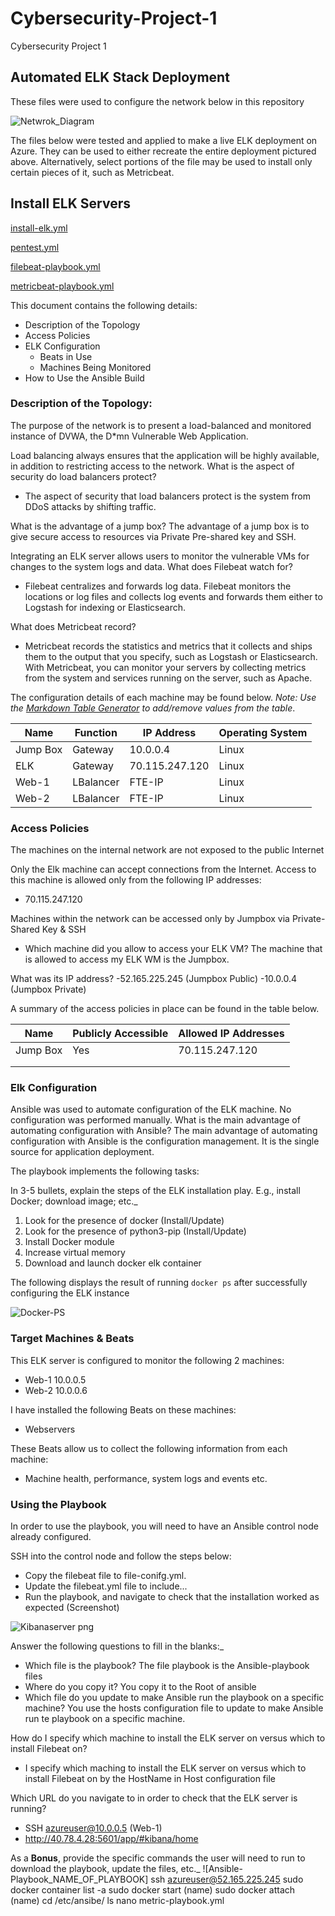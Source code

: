 # Cybersecurity-Project-1
Cybersecurity Project 1
## Automated ELK Stack Deployment

These files were used to configure the network below in this repository


![Netwrok_Diagram](https://github.com/snhb2002/Cybersecurity-Project-1/blob/f2e27114ed36cc4ba8bc79797a9e0551c8acebe6/diagrams/Network%20Diagram.png)

The files below were tested and applied to make a live ELK deployment on Azure. They can be used to either recreate the entire deployment pictured above. Alternatively, select portions of the file may be used to install only certain pieces of it, such as Metricbeat.

## Install ELK Servers
[install-elk.yml](https://github.com/snhb2002/Cybersecurity-Project-1/blob/9c406f0f6d5b852a5c84c6e1208a56015725b233/ansible/install-elk.yml)

[pentest.yml](https://github.com/snhb2002/Cybersecurity-Project-1/blob/627f88d979a07d19b76e8176478c32b46c8c57f4/ansible/pentest.yml)
  
[filebeat-playbook.yml](https://github.com/snhb2002/Cybersecurity-Project-1/blob/09904737ba8eab3d8883d6d456ecd3b7afe37c0f/ansible/filebeat-playbook.yml)

[metricbeat-playbook.yml](https://github.com/snhb2002/Cybersecurity-Project-1/blob/627f88d979a07d19b76e8176478c32b46c8c57f4/ansible/metric-playbook.yml)

This document contains the following details:
- Description of the Topology
- Access Policies
- ELK Configuration
  - Beats in Use
  - Machines Being Monitored
- How to Use the Ansible Build


### Description of the Topology:

The purpose of the network is to present a load-balanced and monitored instance of DVWA, the D*mn Vulnerable Web Application.

Load balancing always ensures that the application will be highly available, in addition to restricting access to the network.
What is the aspect of security do load balancers protect?
- The aspect of security that load balancers protect is the system from DDoS attacks by shifting traffic. 

What is the advantage of a jump box?
The advantage of a jump box is to give secure access to resources via Private Pre-shared key and SSH. 


Integrating an ELK server allows users to monitor the vulnerable VMs for changes to the system logs and data.
What does Filebeat watch for?
- Filebeat centralizes and forwards log data. Filebeat monitors the locations or log files and collects log events and forwards them either to Logstash for indexing or Elasticsearch.

What does Metricbeat record?
- Metricbeat records the statistics and metrics that it collects and ships them to the output that you specify, such as Logstash or Elasticsearch. With Metricbeat, you can monitor your servers by collecting metrics from the system and services running on the server, such as Apache.


The configuration details of each machine may be found below.
_Note: Use the [Markdown Table Generator](http://www.tablesgenerator.com/markdown_tables) to add/remove values from the table_.

| Name     | Function | IP Address    | Operating System |
|----------|----------|---------------|------------------|
| Jump Box | Gateway  | 10.0.0.4      | Linux            |
| ELK      | Gateway  |70.115.247.120 | Linux            |
| Web-1    | LBalancer| FTE-IP        | Linux            |
| Web-2    | LBalancer| FTE-IP        | Linux            |


### Access Policies

The machines on the internal network are not exposed to the public Internet 

Only the Elk machine can accept connections from the Internet. Access to this machine is allowed only from the following IP addresses:
- 70.115.247.120

Machines within the network can be accessed only by Jumpbox via Private-Shared Key & SSH
- Which machine did you allow to access your ELK VM? The machine that is allowed to access my ELK WM is the Jumpbox.

What was its IP address?
-52.165.225.245 (Jumpbox Public)
-10.0.0.4 (Jumpbox Private)

A summary of the access policies in place can be found in the table below.

| Name     | Publicly Accessible | Allowed IP Addresses |
|----------|---------------------|----------------------|
| Jump Box | Yes                 | 70.115.247.120       |
|          |                     |                      |
|          |                     |                      |

### Elk Configuration

Ansible was used to automate configuration of the ELK machine. No configuration was performed manually.
What is the main advantage of automating configuration with Ansible?
The main advantage of automating configuration with Ansible is the configuration management.  It is the single source for application deployment.

The playbook implements the following tasks:

In 3-5 bullets, explain the steps of the ELK installation play. E.g., install Docker; download image; etc._

1.  Look for the presence of docker (Install/Update)
2.  Look for the presence of python3-pip (Install/Update)
3.  Install Docker module
4.  Increase virtual memory
5.  Download and launch docker elk container


The following displays the result of running `docker ps` after successfully configuring the ELK instance


![Docker-PS](https://github.com/snhb2002/Cybersecurity-Project-1/blob/ed7e939572e7889d8ae9781d9badb1a6c9dd200e/diagrams/docker%20ps.PNG)



### Target Machines & Beats
This ELK server is configured to monitor the following 2 machines:

- Web-1 10.0.0.5
- Web-2 10.0.0.6

I have installed the following Beats on these machines:
- Webservers

These Beats allow us to collect the following information from each machine:
- Machine health, performance, system logs and events etc.  

### Using the Playbook
In order to use the playbook, you will need to have an Ansible control node already configured.  

SSH into the control node and follow the steps below:
- Copy the filebeat file to file-conifg.yml.
- Update the filebeat.yml file to include...
- Run the playbook, and navigate to check that the installation worked as expected  (Screenshot)

![Kibanaserver png](https://github.com/snhb2002/Cybersecurity-Project-1/blob/4f6d312a4650c2e24eff8b8b306af988bb2c78b7/diagrams/updated%20kibana%20screen.PNG)

Answer the following questions to fill in the blanks:_
- Which file is the playbook? The file playbook is the Ansible-playbook files   
- Where do you copy it? You copy it to the Root of ansible 
- Which file do you update to make Ansible run the playbook on a specific machine? You use the hosts configuration file to update to make Ansible run te playbook on a specific machine.

How do I specify which machine to install the ELK server on versus which to install Filebeat on?
- I specify which maching to install the ELK server on versus which to install Filebeat on by the HostName in Host configuration file

Which URL do you navigate to in order to check that the ELK server is running?
- SSH azureuser@10.0.0.5 (Web-1)
-  http://40.78.4.28:5601/app/#kibana/home

As a **Bonus**, provide the specific commands the user will need to run to download the playbook, update the files, etc._
![Ansible-Playbook_NAME_OF_PLAYBOOK] 
ssh azureuser@52.165.225.245
sudo docker container list -a
sudo docker start (name)
sudo docker attach (name)
cd /etc/ansibe/
ls
nano metric-playbook.yml



